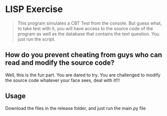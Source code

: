# LISP Exercise

> This program simulates a CBT Test from the console.
But guess what, to take test with it, you will have access to the
source code of the program as well as the database that contains
the text question. You just run the script.

## How do you prevent cheating from guys who can read and modify the source code?
Well, this is the fun part. You are dared to try. You are challenged to modify the source code
whatever your face sees, deal with it!!!


## Usage

Download the files in the release folder, and just run the main.py file
